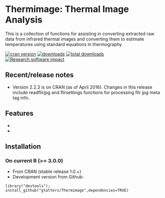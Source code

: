 Thermimage: Thermal Image Analysis
====

This is a collection of functions for assisting in converting extracted raw data from infrared thermal images and converting them to estimate temperatures using standard equations in thermography


[![cran version](https://www.r-pkg.org/badges/version/Thermimage)](https://www.r-pkg.org/badges/version/Thermimage)
[![downloads](https://cranlogs.r-pkg.org/badges/Thermimage)](https://cranlogs.r-pkg.org/badges/Thermimage)
[![total downloads](https://cranlogs.r-pkg.org/badges/grand-total/Thermimage)](https://cranlogs.r-pkg.org/badges/grand-total/Thermimage)
[![Research software impact](http://depsy.org/api/package/cran/Thermimage/badge.svg)](http://depsy.org/package/r/Thermimage)


## Recent/release notes

* Version 2.2.3 is on CRAN (as of April 2016). Changes in this release include readflirjpg and flirsettings functions for processing flir jpg meta tag info.

## Features

* 
* 

## Installation

### On current R (>= 3.0.0)

* From CRAN (stable release 1.0.+)
* Development version from Github:

```
library("devtools"); install_github("gtatters/Thermimage",dependencies=TRUE)
```
